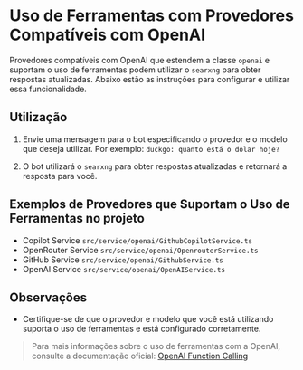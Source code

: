 # Uso de Ferramentas com Provedores Compatíveis com OpenAI

Provedores compatíveis com OpenAI que estendem a classe `openai` e suportam o uso de ferramentas podem utilizar o `searxng` para obter respostas atualizadas. Abaixo estão as instruções para configurar e utilizar essa funcionalidade.

## Utilização

1. Envie uma mensagem para o bot especificando o provedor e o modelo que deseja utilizar. Por exemplo:
`duckgo: quanto está o dolar hoje?`

2. O bot utilizará o `searxng` para obter respostas atualizadas e retornará a resposta para você.

## Exemplos de Provedores que Suportam o Uso de Ferramentas no projeto

- Copilot Service `src/service/openai/GithubCopilotService.ts`
- OpenRouter Service `src/service/openai/OpenrouterService.ts`
- GitHub Service `src/service/openai/GithubService.ts`
- OpenAI Service `src/service/openai/OpenAIService.ts`

## Observações

- Certifique-se de que o provedor e modelo que você está utilizando suporta o uso de ferramentas e está configurado corretamente.

> Para mais informações sobre o uso de ferramentas com a OpenAI, consulte a documentação oficial: [OpenAI Function Calling](https://platform.openai.com/docs/guides/function-calling?api-mode=chat)
